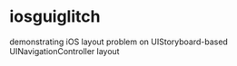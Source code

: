 # iosguiglitch
demonstrating iOS layout problem on UIStoryboard-based UINavigationController layout
